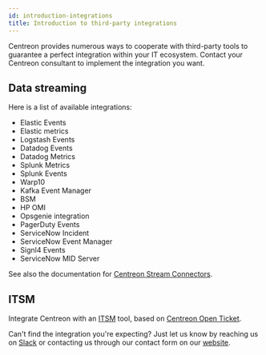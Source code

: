 ```yaml
---
id: introduction-integrations
title: Introduction to third-party integrations
---
```


Centreon provides numerous ways to cooperate with third-party tools to guarantee
a perfect integration within your IT ecosystem. Contact your Centreon consultant to implement the integration you want.

## Data streaming

Here is a list of available integrations:

* Elastic Events
* Elastic metrics
* Logstash Events
* Datadog Events
* Datadog Metrics
* Splunk Metrics
* Splunk Events
* Warp10
* Kafka Event Manager
* BSM
* HP OMI
* Opsgenie integration
* PagerDuty Events
* ServiceNow Incident
* ServiceNow Event Manager
* Signl4 Events
* ServiceNow MID Server

See also the documentation for [Centreon Stream Connectors](https://github.com/centreon/centreon-stream-connector-scripts).

## ITSM

Integrate Centreon with an [ITSM](../integrations/itsm/itsm-overview.md) tool, based on [Centreon Open Ticket](../alerts-notifications/ticketing.md).

Can't find the integration you're expecting? Just let us know by reaching 
us on [Slack](https://centreon.slack.com) or contacting us through our contact
form on our [website](https://www.centreon.com/en/contact/).
